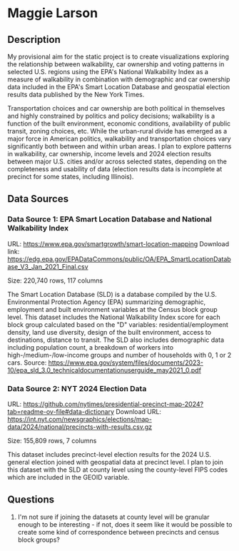 # Maggie Larson

## Description

My provisional aim for the static project is to create visualizations exploring the relationship between walkability, car ownership and voting patterns in selected U.S. regions using the EPA's National Walkability Index as a measure of walkability in combination with demographic and car ownership data included in the EPA's Smart Location Database and geospatial election results data published by the New York Times.

Transportation choices and car ownership are both political in themselves and highly constrained by politics and policy decisions; walkability is a function of the built environment, economic conditions, availability of public transit, zoning choices, etc. While the urban-rural divide has emerged as a major force in American politics, walkability and transportation choices vary significantly both between and within urban areas. I plan to explore patterns in walkability, car ownership, income levels and 2024 election results between major U.S. cities and/or across selected states, depending on the completeness and usability of data (election results data is incomplete at precinct for some states, including Illinois).

## Data Sources

### Data Source 1: EPA Smart Location Database and National Walkability Index

URL: https://www.epa.gov/smartgrowth/smart-location-mapping
Download link: https://edg.epa.gov/EPADataCommons/public/OA/EPA_SmartLocationDatabase_V3_Jan_2021_Final.csv

Size: 220,740 rows, 117 columns

The Smart Location Database (SLD) is a database compiled by the U.S. Environmental Protection Agency (EPA) summarizing demographic, employment and built environment variables at the Census block group level. This dataset includes the National Walkability Index score for each block group calculated based on the "D" variables: residential/employment density, land use diversity, design of the built environment, access to destinations, distance to transit. The SLD also includes demographic data including population count, a breakdown of workers into high-/medium-/low-income groups and number of households with 0, 1 or 2 cars.
Source: https://www.epa.gov/system/files/documents/2023-10/epa_sld_3.0_technicaldocumentationuserguide_may2021_0.pdf


### Data Source 2: NYT 2024 Election Data

URL: https://github.com/nytimes/presidential-precinct-map-2024?tab=readme-ov-file#data-dictionary
Download URL: https://int.nyt.com/newsgraphics/elections/map-data/2024/national/precincts-with-results.csv.gz

Size: 155,809 rows, 7 columns

This dataset includes precinct-level election results for the 2024 U.S. general election joined with geospatial data at precinct level. 
I plan to join this dataset with the SLD at county level using the county-level FIPS codes which are included in the GEOID variable.


## Questions

1. I'm not sure if joining the datasets at county level will be granular enough to be interesting - if not, does it seem like it would be possible to create some kind of correspondence between precincts and census block groups?